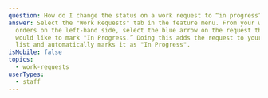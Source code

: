 ```yaml
---
question: How do I change the status on a work request to “in progress”?
answer: Select the "Work Requests" tab in the feature menu. From your work
  orders on the left-hand side, select the blue arrow on the request that you
  would like to mark "In Progress.” Doing this adds the request to your to-do
  list and automatically marks it as "In Progress".
isMobile: false
topics:
  - work-requests
userTypes:
  - staff
---
```

